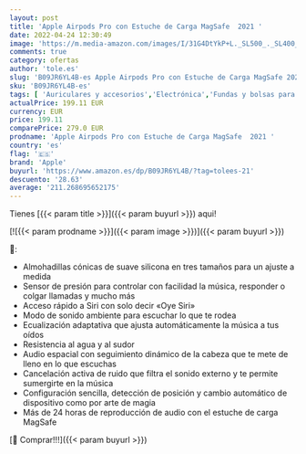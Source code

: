 ```yaml
---
layout: post
title: 'Apple Airpods Pro con Estuche de Carga MagSafe  2021 '
date: 2022-04-24 12:30:49
image: 'https://m.media-amazon.com/images/I/31G4DtYkP+L._SL500_._SL400_.jpg'
comments: true
category: ofertas
author: 'tole.es'
slug: 'B09JR6YL4B-es Apple Airpods Pro con Estuche de Carga MagSafe 2021'
sku: 'B09JR6YL4B-es'
tags: [ 'Auriculares y accesorios','Electrónica','Fundas y bolsas para auriculares','apple','🇪🇸', ]
actualPrice: 199.11 EUR
currency: EUR
price: 199.11
comparePrice: 279.0 EUR
prodname: 'Apple Airpods Pro con Estuche de Carga MagSafe  2021 '
country: 'es'
flag: '🇪🇸'
brand: 'Apple'
buyurl: 'https://www.amazon.es/dp/B09JR6YL4B/?tag=tolees-21'
descuento: '28.63'
average: '211.268695652175'
---
```


Tienes [{{< param title >}}]({{< param buyurl >}}) aqui!

[![{{< param prodname >}}]({{< param image >}})]({{< param buyurl >}})

🔎:

- Almohadillas cónicas de suave silicona en tres tamaños para un ajuste a medida
- Sensor de presión para controlar con facilidad la música, responder o colgar llamadas y mucho más
- Acceso rápido a Siri con solo decir «Oye Siri»
- Modo de sonido ambiente para escuchar lo que te rodea
- Ecualización adaptativa que ajusta automáticamente la música a tus oídos
- Resistencia al agua y al sudor
- Audio espacial con seguimiento dinámico de la cabeza que te mete de lleno en lo que escuchas
- Cancelación activa de ruido que filtra el sonido externo y te permite sumergirte en la música
- Configuración sencilla, detección de posición y cambio automático de dispositivo como por arte de magia
- Más de 24 horas de reproducción de audio con el estuche de carga MagSafe

[🛒 Comprar!!!]({{< param buyurl >}})
